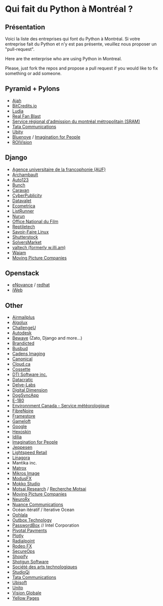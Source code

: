 Qui fait du Python à Montréal ?
===============================

Présentation
------------
Voici la liste des entreprises qui font du Python à Montréal. Si votre entreprise fait du Python et n'y est pas présente, veuillez nous proposer un "pull-request".

Here are the enterprise who are using Python in Montreal.

Please, just fork the repos and propose a pull request if you would like to fix something or add someone.

## Pyramid + Pylons

* [Ajah](http://ajah.ca/home/)
* [BitCredits.io](http://BitCredits.io/)
* [Ludia](http://www.ludia.com/)
* [Real Fan Blast](http://www.realfanblast.com/)
* [Service régional d'admission du montréal métropolitain (SRAM)](https://www.sram.qc.ca/home)
* [Tata Communications](http://www.tatacommunications.com/)
* [Ubity](http://ubity.com/)
* [Bluenove](http://bluenove.com/) / [Imagination for People](http://imaginationforpeople.org)
* [ROIVision](http://www.roivision.com/)

## Django

* [Agence universitaire de la francophonie (AUF)](http://www.auf.org/)
* [Archambault](http://www.archambault.ca/)
* [Auto123](http://www.auto123.com/en/)
* [Bunch](https://www.joinbunch.com/)
* [Caravan](http://caravan.coop/)
* [CyberPublicity](https://www.cyberpublicity.com/)
* [Datavalet](http://datavalet.com/)
* [Ecometrica](http://ecometrica.com/)
* [ListRunner](http://listrunnerapp.com/)
* [Nurun](https://www.nurun.com/en/)
* [Office National du Film](https://www.onf.ca/)
* [Reptiletech](http://www.reptiletech.com/en/)
* [Savoir-Faire Linux](https://www.savoirfairelinux.com/en/)
* [Shutterstock](http://www.shutterstock.com)
* [SolversMarket](http://solversmarket.com/)
* [valtech (formerly w.illi.am)](https://www.valtech.ca/)
* [Wajam](http://www.wajam.com/)
* [Moving Picture Companies](http://www.moving-picture.com/)

## Openstack

* [eNovance](https://www.enovance.com/) / [redhat](http://www.redhat.com/en/about/offices)
* [iWeb](http://iweb.com/)

## Other

* [Airmailplus](http://airmailplus.com/)
* [Algolux](http://algolux.com/)
* [ChallengeU](http://challengeu.com/)
* [Autodesk](http://www.autodesk.com/)
* [Bewave](http://www.bewave.io/) (Zato, Django and more...)
* [Brandicted](https://brandicted.com/)
* [Busbud](http://www.busbud.com/en/)
* [Cadens Imaging](http://www.cadensimaging.com/)
* [Canonical](http://www.canonical.com/careers)
* [Cloud.ca](https://cloud.ca/)
* [Cossette](http://www.cossette.com/)
* [DTI Software inc.](http://dtisoftware.com/)
* [Datacratic](http://datacratic.com/site/)
* [Delve-Labs](https://www.delve-labs.com/)
* [Digital Dimension](http://www.digitaldimension.com/)
* [DogSyncApp](http://dogsyncapp.com/)
* [E-180](http://www.e-180.com/)
* [Environnment Canada - Service météorologique](https://weather.gc.ca/canada_e.html)
* [FibreNoire](http://www.fibrenoire.ca/)
* [Framestore](http://www.framestore-cfc.com)
* [Gameloft](http://www.gameloft.fr/)
* [Google](https://www.google.com/about/jobs/search/#t=sq&q=j&d=montreal&li=10&j=montreal)
* [Hexoskin](http://www.hexoskin.com/)
* [Idilia](http://www.idilia.com/)
* [Imagination for People](http://imaginationforpeople.org/en/)
* [Jeppesen](http://ww1.jeppesen.com/index.jsp)
* [Lightspeed Retail](http://www.lightspeedretail.com/)
* [Linagora](https://www.linagora.com)
* Mantika inc.
* [Matrox](http://www.matrox.com/)
* [Mikros Image](http://www.mikrosimage.ca/)
* [ModusFX](http://www.modusfx.com/)
* [Mokko Studio](http://www.mokkostudio.com/)
* [Motsai Research](http://www.motsai.com/en/) / [Recherche Motsai](http://www.motsai.com/fr/)
* [Moving Picture Companies](http://www.moving-picture.com/)
* [NeuroRx](http://www.neurorx.com/)
* [Nuance Communications](http://www.nuance.com/index.htm)
* Océan itératif / Iterative Ocean
* [Oohlala](http://www.oohlalamobile.com/)
* [Outbox Technology](http://www.outboxtechnology.com/)
* [PasswordBox](https://www.passwordbox.com) // Intel Corporation
* [Pivotal Payments](http://www.pivotalpayments.com/)
* [Plotly](https://plot.ly/)
* [Radialpoint](www.radialpoint.com/)
* [Rodeo FX](http://www.rodeofx.com/)
* [SecureOps](https://www.secureops.com/)
* [Shopify](http://www.shopify.ca/)
* [Shotgun Software](https://www.shotgunsoftware.com/)
* [Société des arts technologiques](https://sat.qc.ca/)
* [StudioQi](http://www.studioqi.ca/)
* [Tata Communications](http://www.tatacommunications.com/)
* [Ubisoft](https://www.ubisoftgroup.com/fr-FR/recrutement/index.aspx)
* [Unito](https://unito.io/)
* [Vision Globale](http://www.visionglobale.com/)
* [Yellow Pages](http://www.yellowpages.com/)

